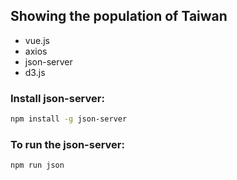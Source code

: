## Showing the population of Taiwan

* vue.js
* axios
* json-server
* d3.js

### Install json-server:
```bash
npm install -g json-server
```

### To run the json-server:
```bash
npm run json
```